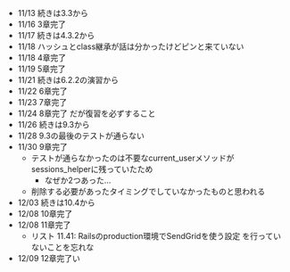 - 11/13 続きは3.3から
- 11/16 3章完了
- 11/17 続きは4.3.2から
- 11/18 ハッシュとclass継承が話は分かったけどピンと来ていない
- 11/18 4章完了
- 11/19 5章完了
- 11/21 続きは6.2.2の演習から
- 11/22 6章完了
- 11/23 7章完了
- 11/24 8章完了 だが復習を必ずすること
- 11/26 続きは9.3から
- 11/28 9.3の最後のテストが通らない
- 11/30 9章完了
    - テストが通らなかったのは不要なcurrent_userメソッドがsessions_helperに残っていたため
        - なぜか2つあった…
    - 削除する必要があったタイミングでしていなかったものと思われる
- 12/03 続きは10.4から
- 12/08 10章完了
- 12/08 11章完了
    - リスト 11.41: Railsのproduction環境でSendGridを使う設定 を行っていないことを忘れな
- 12/09 12章完了い

